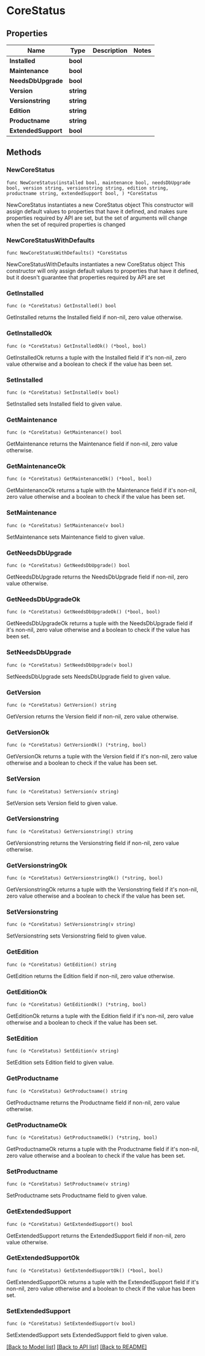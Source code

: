# CoreStatus

## Properties

Name | Type | Description | Notes
------------ | ------------- | ------------- | -------------
**Installed** | **bool** |  | 
**Maintenance** | **bool** |  | 
**NeedsDbUpgrade** | **bool** |  | 
**Version** | **string** |  | 
**Versionstring** | **string** |  | 
**Edition** | **string** |  | 
**Productname** | **string** |  | 
**ExtendedSupport** | **bool** |  | 

## Methods

### NewCoreStatus

`func NewCoreStatus(installed bool, maintenance bool, needsDbUpgrade bool, version string, versionstring string, edition string, productname string, extendedSupport bool, ) *CoreStatus`

NewCoreStatus instantiates a new CoreStatus object
This constructor will assign default values to properties that have it defined,
and makes sure properties required by API are set, but the set of arguments
will change when the set of required properties is changed

### NewCoreStatusWithDefaults

`func NewCoreStatusWithDefaults() *CoreStatus`

NewCoreStatusWithDefaults instantiates a new CoreStatus object
This constructor will only assign default values to properties that have it defined,
but it doesn't guarantee that properties required by API are set

### GetInstalled

`func (o *CoreStatus) GetInstalled() bool`

GetInstalled returns the Installed field if non-nil, zero value otherwise.

### GetInstalledOk

`func (o *CoreStatus) GetInstalledOk() (*bool, bool)`

GetInstalledOk returns a tuple with the Installed field if it's non-nil, zero value otherwise
and a boolean to check if the value has been set.

### SetInstalled

`func (o *CoreStatus) SetInstalled(v bool)`

SetInstalled sets Installed field to given value.


### GetMaintenance

`func (o *CoreStatus) GetMaintenance() bool`

GetMaintenance returns the Maintenance field if non-nil, zero value otherwise.

### GetMaintenanceOk

`func (o *CoreStatus) GetMaintenanceOk() (*bool, bool)`

GetMaintenanceOk returns a tuple with the Maintenance field if it's non-nil, zero value otherwise
and a boolean to check if the value has been set.

### SetMaintenance

`func (o *CoreStatus) SetMaintenance(v bool)`

SetMaintenance sets Maintenance field to given value.


### GetNeedsDbUpgrade

`func (o *CoreStatus) GetNeedsDbUpgrade() bool`

GetNeedsDbUpgrade returns the NeedsDbUpgrade field if non-nil, zero value otherwise.

### GetNeedsDbUpgradeOk

`func (o *CoreStatus) GetNeedsDbUpgradeOk() (*bool, bool)`

GetNeedsDbUpgradeOk returns a tuple with the NeedsDbUpgrade field if it's non-nil, zero value otherwise
and a boolean to check if the value has been set.

### SetNeedsDbUpgrade

`func (o *CoreStatus) SetNeedsDbUpgrade(v bool)`

SetNeedsDbUpgrade sets NeedsDbUpgrade field to given value.


### GetVersion

`func (o *CoreStatus) GetVersion() string`

GetVersion returns the Version field if non-nil, zero value otherwise.

### GetVersionOk

`func (o *CoreStatus) GetVersionOk() (*string, bool)`

GetVersionOk returns a tuple with the Version field if it's non-nil, zero value otherwise
and a boolean to check if the value has been set.

### SetVersion

`func (o *CoreStatus) SetVersion(v string)`

SetVersion sets Version field to given value.


### GetVersionstring

`func (o *CoreStatus) GetVersionstring() string`

GetVersionstring returns the Versionstring field if non-nil, zero value otherwise.

### GetVersionstringOk

`func (o *CoreStatus) GetVersionstringOk() (*string, bool)`

GetVersionstringOk returns a tuple with the Versionstring field if it's non-nil, zero value otherwise
and a boolean to check if the value has been set.

### SetVersionstring

`func (o *CoreStatus) SetVersionstring(v string)`

SetVersionstring sets Versionstring field to given value.


### GetEdition

`func (o *CoreStatus) GetEdition() string`

GetEdition returns the Edition field if non-nil, zero value otherwise.

### GetEditionOk

`func (o *CoreStatus) GetEditionOk() (*string, bool)`

GetEditionOk returns a tuple with the Edition field if it's non-nil, zero value otherwise
and a boolean to check if the value has been set.

### SetEdition

`func (o *CoreStatus) SetEdition(v string)`

SetEdition sets Edition field to given value.


### GetProductname

`func (o *CoreStatus) GetProductname() string`

GetProductname returns the Productname field if non-nil, zero value otherwise.

### GetProductnameOk

`func (o *CoreStatus) GetProductnameOk() (*string, bool)`

GetProductnameOk returns a tuple with the Productname field if it's non-nil, zero value otherwise
and a boolean to check if the value has been set.

### SetProductname

`func (o *CoreStatus) SetProductname(v string)`

SetProductname sets Productname field to given value.


### GetExtendedSupport

`func (o *CoreStatus) GetExtendedSupport() bool`

GetExtendedSupport returns the ExtendedSupport field if non-nil, zero value otherwise.

### GetExtendedSupportOk

`func (o *CoreStatus) GetExtendedSupportOk() (*bool, bool)`

GetExtendedSupportOk returns a tuple with the ExtendedSupport field if it's non-nil, zero value otherwise
and a boolean to check if the value has been set.

### SetExtendedSupport

`func (o *CoreStatus) SetExtendedSupport(v bool)`

SetExtendedSupport sets ExtendedSupport field to given value.



[[Back to Model list]](../README.md#documentation-for-models) [[Back to API list]](../README.md#documentation-for-api-endpoints) [[Back to README]](../README.md)


